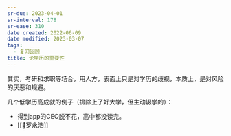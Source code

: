 ```yaml
---
sr-due: 2023-04-01
sr-interval: 178
sr-ease: 310
date created: 2022-06-09
date modified: 2023-03-07
tags:
  - 复习回顾
title: 论学历的重要性
---
```


其实，考研和求职等场合，用人方，表面上只是对学历的歧视，本质上，是对风险的厌恶和规避。

几个低学历高成就的例子（排除上了好大学，但主动辍学的）：

- 得到app的CEO脱不花，高中都没读完。
- [[🧑罗永浩]]
